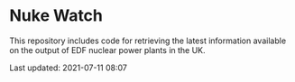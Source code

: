 # Nuke Watch

This repository includes code for retrieving the latest information available on the output of EDF nuclear power plants in the UK.

Last updated: 2021-07-11 08:07